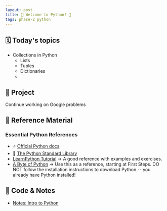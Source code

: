 ```yaml
---
layout: post
title: 🐍 Welcome to Python! 🐍
tags: phase-2 python
---
```


## 🗓️ Today's topics

- Collections in Python
  - Lists
  - Tuples
  - Dictionaries
  -

## 🎯 Project

Continue working on Google problems

## 🔖 Reference Material

### Essential Python References

- ⭐ [Official Python docs](https://docs.python.org/3/)
- 🐍 [The Python Standard Library](https://docs.python.org/3/library/index.html)
- [LearnPython Tutorial](https://www.learnpython.org/) -> A good reference with examples and exercises.
- [A Byte of Python](https://python.swaroopch.com/) -> Use this as a reference, starting at First Steps. DO NOT follow the installation instructions to download Python -- you already have Python installed!

## 🦉 Code & Notes

- [Notes: Intro to Python](https://github.com/momentum-team-16/notes/blob/main/py-collections.md)
